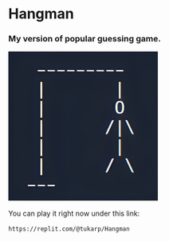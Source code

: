# Hangman

### My version of popular guessing game.

<img src="https://github.com/tukarp/Hangman/blob/main/Hangman.jpg" width="300" height="300"> 

You can play it right now under this link:

```
https://replit.com/@tukarp/Hangman
```
